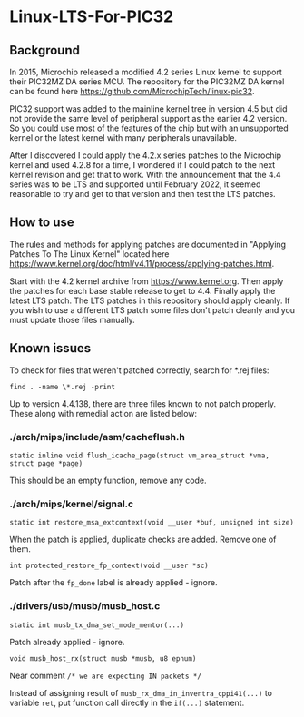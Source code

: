 # Linux-LTS-For-PIC32

## Background

In 2015, Microchip released a modified 4.2 series Linux kernel to support their PIC32MZ DA series MCU. The repository for the PIC32MZ DA kernel can be found here https://github.com/MicrochipTech/linux-pic32.

PIC32 support was added to the mainline kernel tree in version 4.5 but did not provide the same level of peripheral support as the earlier 4.2 version. So you could use most of the features of the chip but with an unsupported kernel or the latest kernel with many peripherals unavailable.

After I discovered I could apply the 4.2.x series patches to the Microchip kernel and used 4.2.8 for a time, I wondered if I could patch to the next kernel revision and get that to work. With the announcement that the 4.4 series was to be LTS and supported until February 2022, it seemed reasonable to try and get to that version and then test the LTS patches.

## How to use

The rules and methods for applying patches are documented in "Applying Patches To The Linux Kernel" located here https://www.kernel.org/doc/html/v4.11/process/applying-patches.html.

Start with the 4.2 kernel archive from https://www.kernel.org. Then apply the patches for each base stable release to get to 4.4. Finally apply the latest LTS patch. The LTS patches in this repository should apply cleanly. If you wish to use a different LTS patch some files don't patch cleanly and you must update those files manually.

## Known issues

To check for files that weren't patched correctly, search for *.rej files:

`find . -name \*.rej -print`

Up to version 4.4.138, there are three files known to not patch properly. These along with remedial action are listed below:

### ./arch/mips/include/asm/cacheflush.h

`static inline void flush_icache_page(struct vm_area_struct *vma, struct page *page)`

This should be an empty function, remove any code.

### ./arch/mips/kernel/signal.c

`static int restore_msa_extcontext(void __user *buf, unsigned int size)`

When the patch is applied, duplicate checks are added. Remove one of them.

`int protected_restore_fp_context(void __user *sc)`

Patch after the `fp_done` label is already applied - ignore.

### ./drivers/usb/musb/musb_host.c

`static int musb_tx_dma_set_mode_mentor(...)`

Patch already applied - ignore.

`void musb_host_rx(struct musb *musb, u8 epnum)`

Near comment `/* we are expecting IN packets */`

Instead of assigning result of `musb_rx_dma_in_inventra_cppi41(...)` to variable `ret`, put function call directly in the `if(...)` statement.
